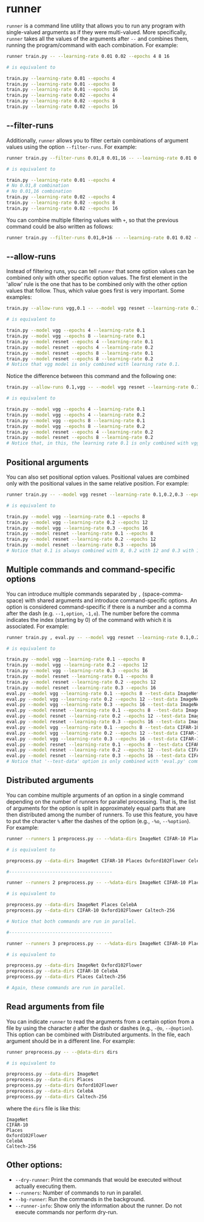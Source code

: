 # runner

`runner` is a command line utility that allows you to run any program with single-valued arguments as if they were multi-valued.
More specifically, `runner` takes all the values of the arguments after `--` and combines them, running the program/command with each combination.
For example:

```sh
runner train.py -- --learning-rate 0.01 0.02 --epochs 4 8 16

# is equivalent to

train.py --learning-rate 0.01 --epochs 4
train.py --learning-rate 0.01 --epochs 8
train.py --learning-rate 0.01 --epochs 16
train.py --learning-rate 0.02 --epochs 4
train.py --learning-rate 0.02 --epochs 8
train.py --learning-rate 0.02 --epochs 16
```

## --filter-runs

Additionally, `runner` allows you to filter certain combinations of argument values using the option `--filter-runs`.
For example:

```sh
runner train.py --filter-runs 0.01,8 0.01,16 -- --learning-rate 0.01 0.02 --epochs 4 8 16

# is equivalent to

train.py --learning-rate 0.01 --epochs 4
# No 0.01,8 combination
# No 0.01,16 combination
train.py --learning-rate 0.02 --epochs 4
train.py --learning-rate 0.02 --epochs 8
train.py --learning-rate 0.02 --epochs 16
```

You can combine multiple filtering values with `+`, so that the previous command could be also written as follows:
```sh
runner train.py --filter-runs 0.01,8+16 -- --learning-rate 0.01 0.02 --epochs 4 8 16
```

## --allow-runs

Instead of filtering runs, you can tell `runner` that some option values can be combined only with other specific option values.
The first element in the 'allow' rule is the one that has to be combined only with the other option values that follow.
Thus, which value goes first is very important.
Some examples:

```sh
train.py --allow-runs vgg,0.1 -- --model vgg resnet --learning-rate 0.1,0.2 --epochs 4 8

# is equivalent to

train.py --model vgg --epochs 4 --learning-rate 0.1
train.py --model vgg --epochs 8 --learning-rate 0.1
train.py --model resnet --epochs 4 --learning-rate 0.1
train.py --model resnet --epochs 4 --learning-rate 0.2
train.py --model resnet --epochs 8 --learning-rate 0.1
train.py --model resnet --epochs 8 --learning-rate 0.2
# Notice that vgg model is only combined with learning rate 0.1.
```
Notice the difference between this command and the following one:

```sh
train.py --allow-runs 0.1,vgg -- --model vgg resnet --learning-rate 0.1,0.2 --epochs 4 8

# is equivalent to

train.py --model vgg --epochs 4 --learning-rate 0.1
train.py --model vgg --epochs 4 --learning-rate 0.2
train.py --model vgg --epochs 8 --learning-rate 0.1
train.py --model vgg --epochs 8 --learning-rate 0.2
train.py --model resnet --epochs 4 --learning-rate 0.2
train.py --model resnet --epochs 8 --learning-rate 0.2
# Notice that, in this, the learning rate 0.1 is only combined with vgg model.
```

## Positional arguments

You can also set positional option values.
Positional values are combined only with the positional values in the same relative position.
For example:

```sh
runner train.py -- --model vgg resnet --learning-rate 0.1,0.2,0.3 --epochs 8,12,16

# is equivalent to

train.py --model vgg --learning-rate 0.1 --epochs 8
train.py --model vgg --learning-rate 0.2 --epochs 12
train.py --model vgg --learning-rate 0.3 --epochs 16
train.py --model resnet --learning-rate 0.1 --epochs 8
train.py --model resnet --learning-rate 0.2 --epochs 12
train.py --model resnet --learning-rate 0.3 --epochs 16
# Notice that 0.1 is always combined with 8, 0.2 with 12 and 0.3 with 16.
```

## Multiple commands and command-specific options

You can introduce multiple commands separated by ` , ` (space-comma-space) with shared arguments and introduce command-specific options.
An option is considered command-specific if there is a number and a comma after the dash (e.g. `--1,option`, `-1,o`).
The number before the comma indicates the index (starting by 0) of the command with which it is associated.
For example:

```sh
runner train.py , eval.py -- --model vgg resnet --learning-rate 0.1,0.2,0.3 --epochs 8,12,16 --1,test-data ImageNet CIFAR-10

# is equivalent to

train.py --model vgg --learning-rate 0.1 --epochs 8
train.py --model vgg --learning-rate 0.2 --epochs 12
train.py --model vgg --learning-rate 0.3 --epochs 16
train.py --model resnet --learning-rate 0.1 --epochs 8
train.py --model resnet --learning-rate 0.2 --epochs 12
train.py --model resnet --learning-rate 0.3 --epochs 16
eval.py --model vgg --learning-rate 0.1 --epochs 8 --test-data ImageNet
eval.py --model vgg --learning-rate 0.2 --epochs 12 --test-data ImageNet
eval.py --model vgg --learning-rate 0.3 --epochs 16 --test-data ImageNet
eval.py --model resnet --learning-rate 0.1 --epochs 8 --test-data ImageNet
eval.py --model resnet --learning-rate 0.2 --epochs 12 --test-data ImageNet
eval.py --model resnet --learning-rate 0.3 --epochs 16 --test-data ImageNet
eval.py --model vgg --learning-rate 0.1 --epochs 8 --test-data CIFAR-10
eval.py --model vgg --learning-rate 0.2 --epochs 12 --test-data CIFAR-10
eval.py --model vgg --learning-rate 0.3 --epochs 16 --test-data CIFAR-10
eval.py --model resnet --learning-rate 0.1 --epochs 8 --test-data CIFAR-10
eval.py --model resnet --learning-rate 0.2 --epochs 12 --test-data CIFAR-10
eval.py --model resnet --learning-rate 0.3 --epochs 16 --test-data CIFAR-10
# Notice that '--test-data' option is only combined with 'eval.py' command.
```

## Distributed arguments

You can combine multiple arguments of an option in a single command depending on the number of runners for parallel processing. That is, the list of arguments for the option is split in approximately equal parts that are then distributed among the number of runners. To use this feature, you have to put the character `%` after the dashes of the option (e.g., `-%o`, `--%option`). For example:


```sh
runner --runners 1 preprocess.py -- --%data-dirs ImageNet CIFAR-10 Places Oxford102Flower CelebA Caltech-256

# is equivalent to

preprocess.py --data-dirs ImageNet CIFAR-10 Places Oxford102Flower CelebA Caltech-256

#--------------------------------------

runner --runners 2 preprocess.py -- --%data-dirs ImageNet CIFAR-10 Places Oxford102Flower CelebA Caltech-256

# is equivalent to

preprocess.py --data-dirs ImageNet Places CelebA
preprocess.py --data-dirs CIFAR-10 Oxford102Flower Caltech-256

# Notice that both commands are run in parallel.

#--------------------------------------

runner --runners 3 preprocess.py -- --%data-dirs ImageNet CIFAR-10 Places Oxford102Flower CelebA Caltech-256

# is equivalent to

preprocess.py --data-dirs ImageNet Oxford102Flower
preprocess.py --data-dirs CIFAR-10 CelebA
preprocess.py --data-dirs Places Caltech-256

# Again, these commands are run in parallel.
```

## Read arguments from file

You can indicate `runner` to read the arguments from a certain option from a file by using the character `@` after the dash or dashes (e.g., `-@o`, `--@option`). This option can be combined with Distributed arguments. In the file, each argument should be in a different line. For example:

```sh
runner preprocess.py -- --@data-dirs dirs

# is equivalent to

preprocess.py --data-dirs ImageNet
preprocess.py --data-dirs Places
preprocess.py --data-dirs Oxford102Flower
preprocess.py --data-dirs CelebA
preprocess.py --data-dirs Caltech-256
```

where the `dirs` file is like this:

```text
ImageNet
CIFAR-10
Places
Oxford102Flower
CelebA
Caltech-256
```


## Other options:

- `--dry-runner`: Print the commands that would be executed without actually executing them.
- `--runners`: Number of commands to run in parallel.
- `--bg-runner`: Run the commands in the background.
- `--runner-info`: Show only the information about the runner. Do not execute commands nor perform dry-run.
